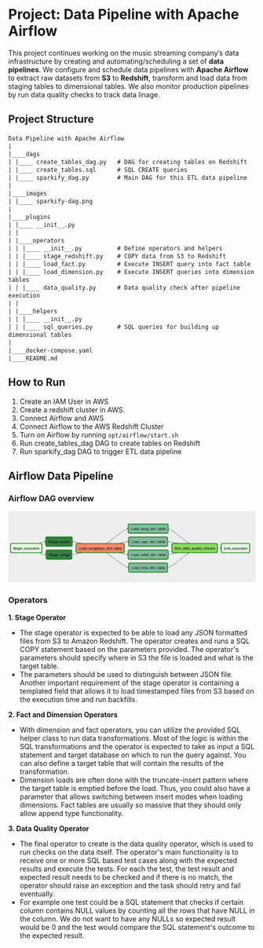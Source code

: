 # Project: Data Pipeline with Apache Airflow
This project continues working on the music streaming company’s data infrastructure by creating and automating/scheduling a set of **data pipelines**. We configure and schedule data pipelines with **Apache Airflow** to extract raw datasets from **S3** to **Redshift**, transform and load data from staging tables to dimensional tables. We also monitor production pipelines by run data quality checks to track data linage.

## Project Structure

```
Data Pipeline with Apache Airflow
|
|____dags
| |____ create_tables_dag.py   # DAG for creating tables on Redshift
| |____ create_tables.sql      # SQL CREATE queries
| |____ sparkify_dag.py        # Main DAG for this ETL data pipeline
|
|____images
| |____ sparkify-dag.png   
|
|____plugins
| |____ __init__.py
| |
| |____operators
| | |____ __init__.py          # Define operators and helpers
| | |____ stage_redshift.py    # COPY data from S3 to Redshift
| | |____ load_fact.py         # Execute INSERT query into fact table
| | |____ load_dimension.py    # Execute INSERT queries into dimension tables
| | |____ data_quality.py      # Data quality check after pipeline execution
| |
| |____helpers
| | |____ __init__.py
| | |____ sql_queries.py       # SQL queries for building up dimensional tables
|
|____docker-compose.yaml
|____README.md
```

## How to Run
1. Create an IAM User in AWS
2. Create a redshift cluster in AWS.
3. Connect Airflow and AWS
4. Connect Airflow to the AWS Redshift Cluster
5. Turn on Airflow by running ```opt/airflow/start.sh```
6. Run create_tables_dag DAG to create tables on Redshift
7. Run sparkify_dag DAG to trigger ETL data pipeline


## Airflow Data Pipeline

### Airflow DAG overview
![dag_graph](images/sparkify-dag.png)

### Operators

**1. Stage Operator**
- The stage operator is expected to be able to load any JSON formatted files from S3 to Amazon Redshift. The operator creates and runs a SQL COPY statement based on the parameters provided. The operator's parameters should specify where in S3 the file is loaded and what is the target table.
- The parameters should be used to distinguish between JSON file. Another important requirement of the stage operator is containing a templated field that allows it to load timestamped files from S3 based on the execution time and run backfills.

**2. Fact and Dimension Operators**
- With dimension and fact operators, you can utilize the provided SQL helper class to run data transformations. Most of the logic is within the SQL transformations and the operator is expected to take as input a SQL statement and target database on which to run the query against. You can also define a target table that will contain the results of the transformation.
- Dimension loads are often done with the truncate-insert pattern where the target table is emptied before the load. Thus, you could also have a parameter that allows switching between insert modes when loading dimensions. Fact tables are usually so massive that they should only allow append type functionality.

**3. Data Quality Operator**
- The final operator to create is the data quality operator, which is used to run checks on the data itself. The operator's main functionality is to receive one or more SQL based test cases along with the expected results and execute the tests. For each the test, the test result and expected result needs to be checked and if there is no match, the operator should raise an exception and the task should retry and fail eventually.
- For example one test could be a SQL statement that checks if certain column contains NULL values by counting all the rows that have NULL in the column. We do not want to have any NULLs so expected result would be 0 and the test would compare the SQL statement's outcome to the expected result.